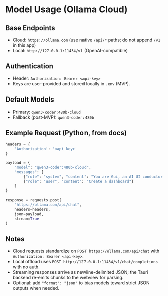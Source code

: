 # Model Usage (Ollama Cloud)

## Base Endpoints
- Cloud: `https://ollama.com` (use native `/api/*` paths; do not append `/v1` in this app)
- Local: `http://127.0.0.1:11434/v1` (OpenAI-compatible)

## Authentication
- Header: `Authorization: Bearer <api-key>`
- Keys are user-provided and stored locally in `.env` (MVP).

## Default Models
- Primary: `qwen3-coder:480b-cloud`
- Fallback (post-MVP): `qwen3-coder:480b`

## Example Request (Python, from docs)
```python
headers = {
    'Authorization': '<api key>'
}

payload = {
    "model": "qwen3-coder:480b-cloud",
    "messages": [
        {"role": "system", "content": "You are Gui, an AI UI conductor."},
        {"role": "user", "content": "Create a dashboard"}
    ]
}

response = requests.post(
    "https://ollama.com/api/chat",
    headers=headers,
    json=payload,
    stream=True
)
```

## Notes
- Cloud requests standardize on `POST https://ollama.com/api/chat` with `Authorization: Bearer <api-key>`.
- Local offload uses `POST http://127.0.0.1:11434/v1/chat/completions` with no auth.
- Streaming responses arrive as newline-delimited JSON; the Tauri backend re-emits chunks to the webview for parsing.
- Optional: add `"format": "json"` to bias models toward strict JSON outputs when needed.


